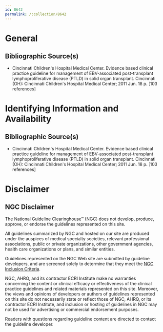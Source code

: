 ```yaml
---
id: 8642
permalink: /:collection/8642
---
```


# General

## Bibliographic Source(s)

- Cincinnati Children's Hospital Medical Center. Evidence based clinical practice guideline for management of EBV-associated post-transplant lymphoproliferative disease (PTLD) in solid organ transplant. Cincinnati (OH): Cincinnati Children's Hospital Medical Center; 2011 Jun. 18 p. [103 references]

# Identifying Information and Availability

## Bibliographic Source(s)

- Cincinnati Children's Hospital Medical Center. Evidence based clinical practice guideline for management of EBV-associated post-transplant lymphoproliferative disease (PTLD) in solid organ transplant. Cincinnati (OH): Cincinnati Children's Hospital Medical Center; 2011 Jun. 18 p. [103 references]

# Disclaimer

## NGC Disclaimer

The National Guideline Clearinghouse™ (NGC) does not develop, produce, approve, or endorse the guidelines represented on this site.

All guidelines summarized by NGC and hosted on our site are produced under the auspices of medical specialty societies, relevant professional associations, public or private organizations, other government agencies, health care organizations or plans, and similar entities.

Guidelines represented on the NGC Web site are submitted by guideline developers, and are screened solely to determine that they meet the [NGC Inclusion Criteria](/help-and-about/summaries/inclusion-criteria).

NGC, AHRQ, and its contractor ECRI Institute make no warranties concerning the content or clinical efficacy or effectiveness of the clinical practice guidelines and related materials represented on this site. Moreover, the views and opinions of developers or authors of guidelines represented on this site do not necessarily state or reflect those of NGC, AHRQ, or its contractor ECRI Institute, and inclusion or hosting of guidelines in NGC may not be used for advertising or commercial endorsement purposes.

Readers with questions regarding guideline content are directed to contact the guideline developer.

